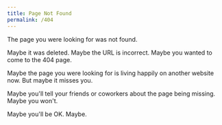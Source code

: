 ```yaml
---
title: Page Not Found
permalink: /404
---
```

The page you were looking for was not found.

Maybe it was deleted. Maybe the URL is incorrect.
Maybe you wanted to come to the 404 page.

Maybe the page you were looking for is living happily on another website now.
But maybe it misses you.

Maybe you'll tell your friends or coworkers about the page being missing.
Maybe you won't.

Maybe you'll be OK. Maybe.

